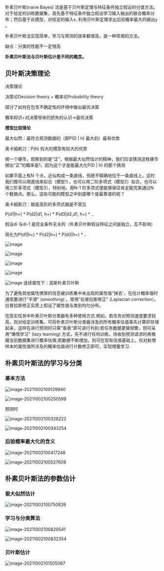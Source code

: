 朴素贝叶斯(naive Bayes) 法是基于贝叶斯定理与特征条件独立假设的分类方法。对于给定的训练数据集，首先基于特征条件独立假设学习输入输出的联合概率分布；然后基于此模型，对给定的输入x, 利用贝叶斯定理求出后验概率最大的输出y 。

朴素贝叶斯法实现简单，学习与预测的效率都很高，是一种常用的方法。

缺点：分类的性能不一定很高

**朴素贝叶斯法与贝叶斯估计是不同的概念。**

## 贝叶斯决策理论

决策理论

决策论Decision theory + 概率论Probability theory

探讨了如何在包含不确定性的环境中做出最优决策

概率知识+对决策带来的损失的认识→最优决策

**模型比较理论**

最大似然：最符合观测数据的（即P(D | h) 最大的）最有优势

奥卡姆剃刀：P(h) 较大的模型有较大的优势

掷一个硬币，观察到的是“正”，根据最大似然估计的精神，我们应该猜测这枚硬币掷出“正”的概率是1，因为这个才是能最大化P(D | h) 的那个猜测

如果平面上有N 个点，近似构成一条直线，但绝不精确地位于一条直线上。这时我们既可以用直线来拟合（模型1），也可以用二阶多项式（模型2）拟合，也可以用三阶多项式（模型3），特别地，用N-1 阶多项式便能够保证肯定能完美通过N 个数据点。那么，这些可能的模型之中到底哪个是最靠谱的呢？

奥卡姆剃刀：越是高阶的多项式越是不常见

P(d1|h+) * P(d2|d1, h+) * P(d3|d2,d1, h+) * ..

假设di 与di-1 是完全条件无关的（朴素贝叶斯假设特征之间是独立，互不影响）

简化为P(d1|h+) * P(d2|h+) * P(d3|h+) * ..

![image](img/bayes1.png)

![image](img/bayes2.png)

![image](img/bayes3.png)

![image](img/bayes4.png)

![image](img/bayes5.png) 连续属性下：高斯朴素贝叶斯

为了避免其他属性携带的信息被训练集中未出现的属性值"抹去'，在估计概率值时通常要进行"平滑" (smoothing) ，常用"拉普拉斯修正" (Laplacian correction）。拉普拉斯修正实质上假设了属性值与类别均匀分布。

在现实任务中朴素贝叶斯分类器有多种使用方式.例如，若任务对预测速度要求较高，则对给定训练集，可将朴素贝叶斯分类器涉及的所有概率估值事先计算好存储起来，这样在进行预测时只需"查表"即可进行判别;若任务数据更替频繁，则可采用"懒惰学习" (lazy learning) 方式，先不进行任何训练，待收到预测请求时再根据当前数据集进行概率估值;若数据不断增加，则可在现有估值基础上，仅对新增样本的属性值所涉及的概率估值进行计数修正即可，实现增量学习.

## 朴素贝叶斯法的学习与分类

### 基本方法

![image-20211002100129940](img/image-20211002100129940.png)

![image-20211002100250599](img/image-20211002100250599.png)

预测时

![image-20211002100328222](img/image-20211002100328222.png)

![image-20211002100343254](img/image-20211002100343254.png)

### 后验概率最大化的含义

![image-20211002100417248](img/image-20211002100417248.png)

![image-20211002100527608](img/image-20211002100527608.png)

## 朴素贝叶斯法的参数估计

### 极大似然估计

![image-20211002100750839](img/image-20211002100750839.png)

### 学习与分类算法

![image-20211002100820541](img/image-20211002100820541.png)

![image-20211002100832354](img/image-20211002100832354.png)

### 贝叶斯估计

![image-20211002101505087](img/image-20211002101505087.png)

